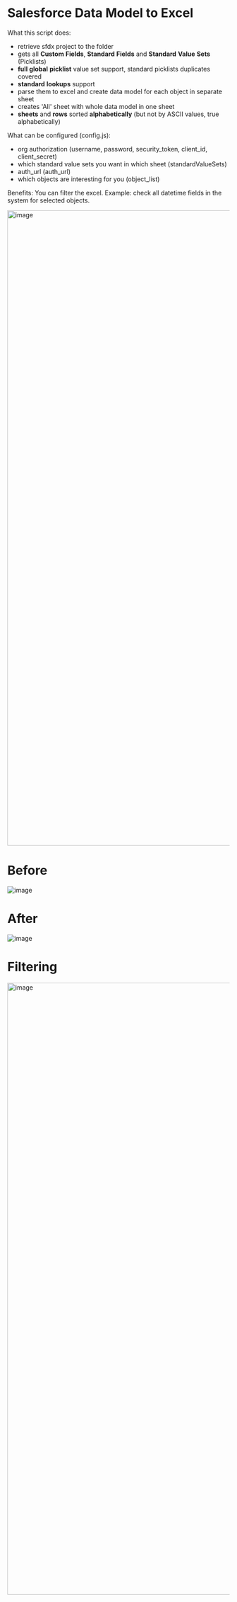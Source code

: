 # Salesforce Data Model to Excel

What this script does:

- retrieve sfdx project to the folder
- gets all **Custom** **Fields**, **Standard** **Fields** and **Standard** **Value** **Sets** (Picklists)
- **full** **global** **picklist** value set support, standard picklists duplicates covered
- **standard** **lookups** support
- parse them to excel and create data model for each object in separate sheet
- creates 'All' sheet with whole data model in one sheet
- **sheets** and **rows** sorted **alphabetically** (but not by ASCII values, true alphabetically)

What can be configured (config.js):
- org authorization (username, password, security_token, client_id, client_secret)
- which standard value sets you want in which sheet (standardValueSets)
- auth_url (auth_url)
- which objects are interesting for you (object_list)

Benefits:
You can filter the excel.
Example: check all datetime fields in the system for selected objects.

<img width="1436" alt="image" src="https://github.com/Richard98PL/salesforce-data-model/assets/41301282/36760a23-2132-4c80-bef1-d84ce8431aea">

# Before
![image](https://github.com/Richard98PL/salesforce-data-model/assets/41301282/b49d8eab-4131-4c42-8d22-0a419db97a61)

# After
![image](https://github.com/Richard98PL/salesforce-data-model/assets/41301282/734d5a3b-50fe-44fa-b84e-58b59f9f53c6)

# Filtering
<img width="1383" alt="image" src="https://github.com/Richard98PL/salesforce-data-model/assets/41301282/2bf9392e-93d7-4746-9935-4d192da81170">
